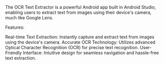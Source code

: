 The OCR Text Extractor is a powerful Android app built in Android Studio, enabling users to extract text from images using their device's camera, much like Google Lens.

Features:

Real-time Text Extraction: Instantly capture and extract text from images using the device's camera.
Accurate OCR Technology: Utilizes advanced Optical Character Recognition (OCR) for precise text recognition.
User-Friendly Interface: Intuitive design for seamless navigation and hassle-free text extraction.
